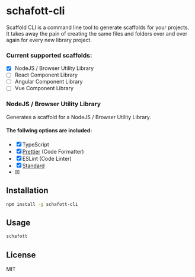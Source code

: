 # schafott-cli

Scaffold CLI is a command line tool to generate scaffolds for your projects. It takes away the pain of creating the same files and folders over and over again for every new library project.

### Current supported scaffolds:
- [x] NodeJS / Browser Utility Library
- [ ] React Component Library
- [ ] Angular Component Library
- [ ] Vue Component Library

### NodeJS / Browser Utility Library
Generates a scaffold for a NodeJS / Browser Utility Library.

#### The follwing options are included:
- [x] TypeScript
- [x] [Prettier](https://github.com/prettier/prettier) (Code Formatter)
- [x] ESLint (Code Linter)
- [x] [Standard](https://github.com/standard/standard)
- [x] 

## Installation

```bash
npm install -g schafott-cli
```

## Usage

```bash
schafott
```

## License
MIT

